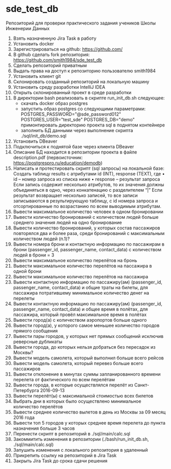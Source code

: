 # sde_test_db
Репозиторий для проверки практического задания учеников Школы Инженерии Данных
1. Взять назначенную Jira Task в работу
2. Установить docker
3. Зарегистрироваться на github: https://github.com/
4. В github сделать fork репозитория: https://github.com/smith1984/sde_test_db
5. Сделать репозиторий приватным
6. Выдать права на доступ к репозиторию пользователю smith1984 
7. Установить клиент git 
8. Склонировать созданный репозиторий на локальную машину
9. Установить среду разработки IntelliJ IDEA
10. Открыть склонированный проект в среде разработки
11. В директории bash реализовать в скрипте run_init_db.sh следующее:
	- скачать docker образ postgres
	- запустить образ postgres со следующими параметрами:
	   POSTGRES_PASSWORD="@sde_password012"
	   POSTGRES_USER="test_sde"
	   POSTGRES_DB="demo"
	   примонтировать директорию проекта sql в поднятом контейнере
	- заполнить БД данными через выполнение скрипта ./sql/init_db/demo.sql
12. Установить DBeaver
13. Подключиться к поднятой базе через клиента DBeaver
14. Описание БД находится в репозитории проекта в файле description.pdf (первоисточник: https://postgrespro.ru/education/demodb)
15. Написать и протестировать скрипт (sql запросы) на локальной базе:
Создать таблицу results c атрибутами id (INT), response (TEXT), где
•	id – номер запроса из списка ниже
•	response – результат запроса
 Если запись содержит несколько атрибутов, то их значения должны объединяться в одно, через конкатенацию с разделителем “|” 
Если результат возвращает несколько записей, то все записи записываются в результирующую таблицу, с id номера запроса и отсортированные по возрастанию по всем выводимым атрибутам.
1.	Вывести максимальное количество человек в одном бронировании
2.	Вывести количество бронирований с количеством людей больше среднего значения людей на одно бронирование
3.	Вывести количество бронирований, у которых состав пассажиров повторялся два и более раза, среди бронирований с максимальным количеством людей (п.1)?
4.	Вывести номера брони и контактную информацию по пассажирам в брони (passenger_id, passenger_name, contact_data) с количеством людей в брони = 3
5.	Вывести максимальное количество перелётов на бронь
6.	Вывести максимальное количество перелётов на пассажира в одной брони
7.	Вывести максимальное количество перелётов на пассажира
8.	Вывести контактную информацию по пассажиру(ам) (passenger_id, passenger_name, contact_data) и общие траты на билеты, для пассажира потратившему минимальное количество денег на перелеты
9.	Вывести контактную информацию по пассажиру(ам) (passenger_id, passenger_name, contact_data) и общее время в полётах, для пассажира, который провёл максимальное время в полётах
10.	Вывести город(а) с количеством аэропортов больше одного
11.	Вывести город(а), у которого самое меньшее количество городов прямого сообщения
12.	Вывести пары городов, у которых нет прямых сообщений исключив реверсные дубликаты
13.	Вывести города, до которых нельзя добраться без пересадок из Москвы?
14.	Вывести модель самолета, который выполнил больше всего рейсов
15.	Вывести модель самолета, который перевез больше всего пассажиров
16.	Вывести отклонение в минутах суммы запланированного времени перелета от фактического по всем перелётам
17.	Вывести города, в которые осуществлялся перелёт из Санкт-Петербурга 2016-09-13
18.	Вывести перелёт(ы) с максимальной стоимостью всех билетов
19.	Выбрать дни в которых было осуществлено минимальное количество перелётов
20.	Вывести среднее количество вылетов в день из Москвы за 09 месяц 2016 года
21.	Вывести топ 5 городов у которых среднее время перелета до пункта назначения больше 3 часов
16. Перенести скрипт в репозиторий в ./sql/main/calc.sql
17. Закоммитить изменения в репозитории (./bash/run_init_db.sh, ./sql/main/calc.sql)
18. Запушить изменения с локального репозитория в удаленный
19. Прикрепить ссылку на репозиторий в Jira Task 
20. Закрыть Jira Task до срока сдачи решения
